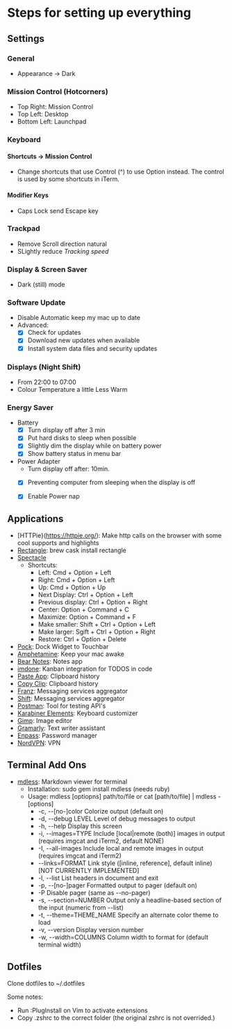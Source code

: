 # Steps for setting up everything

## Settings

### General
- Appearance -> Dark

### Mission Control (Hotcorners)
- Top Right: Mission Control
- Top Left: Desktop
- Bottom Left: Launchpad 

### Keyboard
#### Shortcuts -> Mission Control
- Change shortcuts that use Control (^) to use Option instead. The control is used by some shortcuts in iTerm.

#### Modifier Keys
- Caps Lock send Escape key

### Trackpad
- Remove Scroll direction natural
- SLightly reduce _Tracking speed_

###  Display & Screen Saver
- Dark (still) mode

### Software Update
- Disable Automatic keep my mac up to date
- Advanced:
    - [x] Check for updates
    - [x] Download new updates when available
    - [x] Install system data files and security updates

### Displays (Night Shift)
- From 22:00 to 07:00
- Colour Temperature a little Less Warm

### Energy Saver
- Battery
    - [x] Turn display off after 3 min
    - [x] Put hard disks to sleep when possible
    - [x] Slightly dim the display while on battery power
    - [x] Show battery status in menu bar
- Power Adapter
    - Turn display off after: 10min.
    - [x] Preventing computer from sleeping when the display is off
    - [x] Enable Power nap 


## Applications
- [HTTPie}(https://httpie.org/): Make http calls on the browser with some cool supports and highlights
- [Rectangle](https://github.com/rxhanson/Rectangle): brew cask install rectangle 
- [Spectacle](https://www.spectacleapp.com/)
    - Shortcuts:
        - Left: Cmd + Option + Left
        - Right: Cmd + Option + Left
        - Up: Cmd + Option + Up
        - Next Display: Ctrl + Option + Left
        - Previous display: Ctrl + Option + Right
        - Center: Option + Command + C
        - Maximize: Option + Command + F
        - Make smaller: Shift + Ctrl + Option + Left
        - Make larger: Sgift + Ctrl + Option + Right
        - Restore: Ctrl + Option + Delete
- [Pock](https://pock.dev/): Dock Widget to Touchbar
- [Amphetamine](https://apps.apple.com/pt/app/amphetamine/id937984704?mt=12): Keep your mac awake
- [Bear Notes](https://bear.app/): Notes app
- [imdone](https://imdone.io): Kanban integration for TODOS in code
- [Paste App](https://pasteapp.me): Clipboard history
- [Copy Clip](https://apps.apple.com/us/app/copyclip-clipboard-history/id595191960?mt=12): Clipboard history
- [Franz](https://meetfranz.com/): Messaging services aggregator
- [Shift](https://tryshift.com/): Messaging services aggregator
- [Postman](https://www.getpostman.com/): Tool for testing API's
- [Karabiner Elements](https://pqrs.org/osx/karabiner/): Keyboard customizer
- [Gimp](https://www.gimp.org/): Image editor
- [Gramarly](https://app.grammarly.com/): Text writer assistant
- [Enpass](https://www.enpass.io/): Password manager
- [NordVPN](https://apps.apple.com/us/app/vpn-by-nordvpn-web-security/id1116599239?mt=12): VPN

## Terminal Add Ons
- [mdless](https://brettterpstra.com/2015/08/21/mdless-better-markdown-in-terminal/): Markdown viewer for terminal
	- Installation: sudo gem install mdless (needs ruby)
	- Usage: mdless [optiopns] path/to/file or cat [path/to/file] | mdless
	-[options] 
		- -c, --[no-]color                 Colorize output (default on)
		- -d, --debug LEVEL                Level of debug messages to output
		- -h, --help                       Display this screen
		- -i, --images=TYPE                Include [local|remote (both)] images in output (requires imgcat and iTerm2, default NONE)
		- -I, --all-images                 Include local and remote images in output (requires imgcat and iTerm2)
		- 	--links=FORMAT               Link style ([inline, reference], default inline) [NOT CURRENTLY IMPLEMENTED]
		- -l, --list                       List headers in document and exit
		- -p, --[no-]pager                 Formatted output to pager (default on)
		- -P                               Disable pager (same as --no-pager)
		- -s, --section=NUMBER             Output only a headline-based section of the input (numeric from --list)
		- -t, --theme=THEME_NAME           Specify an alternate color theme to load
		- -v, --version                    Display version number
		- -w, --width=COLUMNS              Column width to format for (default terminal width)

## Dotfiles

Clone dotfiles to ~/.dotfiles

Some notes:
- Run :PlugInstall on Vim to activate extensions
- Copy .zshrc to the correct folder (the original zshrc is not overrided.)




